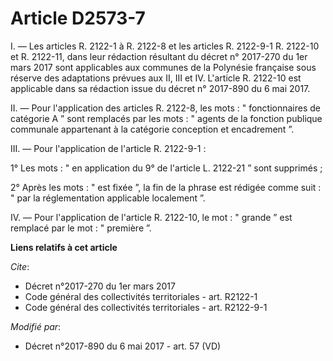 # Article D2573-7

I. ― Les articles R. 2122-1 à R. 2122-8 et les articles R. 2122-9-1 R. 2122-10 et R. 2122-11, dans leur rédaction résultant
du décret n° 2017-270 du 1er mars 2017 sont applicables aux communes de la Polynésie française sous réserve des adaptations
prévues aux II, III et IV. L'article R. 2122-10 est applicable dans sa rédaction issue du  décret n° 2017-890 du 6 mai 2017.

II. ― Pour l'application des articles R. 2122-8, les mots : " fonctionnaires de catégorie A ” sont remplacés par les mots : "
agents de la fonction publique communale appartenant à la catégorie conception et encadrement ”.

III. ― Pour l'application de l'article R. 2122-9-1 :

1° Les mots : " en application du 9° de l'article L. 2122-21 ” sont supprimés ;

2° Après les mots : " est fixée ”, la fin de la phrase est rédigée comme suit : " par la réglementation applicable localement
”.

IV. ― Pour l'application de l'article R. 2122-10, le mot : " grande ” est remplacé par le mot : " première ”.

**Liens relatifs à cet article**

_Cite_:

  - Décret n°2017-270 du 1er mars 2017
  - Code général des collectivités territoriales - art. R2122-1
  - Code général des collectivités territoriales - art. R2122-9-1

_Modifié par_:

  - Décret n°2017-890 du 6 mai 2017 - art. 57 (VD)
